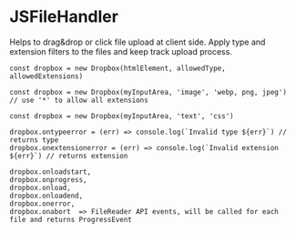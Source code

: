 # JSFileHandler
Helps to drag&amp;drop or click file upload at client side. Apply type and extension filters to the files and keep track upload process.


```
const dropbox = new Dropbox(htmlElement, allowedType, allowedExtensions)

const dropbox = new Dropbox(myInputArea, 'image', 'webp, png, jpeg') // use '*' to allow all extensions

const dropbox = new Dropbox(myInputArea, 'text', 'css')

dropbox.ontypeerror = (err) => console.log(`Invalid type ${err}`) // returns type
dropbox.onextensionerror = (err) => console.log(`Invalid extension ${err}`) // returns extension

dropbox.onloadstart,
dropbox.onprogress,
dropbox.onload,
dropbox.onloadend,
dropbox.onerror,
dropbox.onabort  => FileReader API events, will be called for each file and returns ProgressEvent
```

